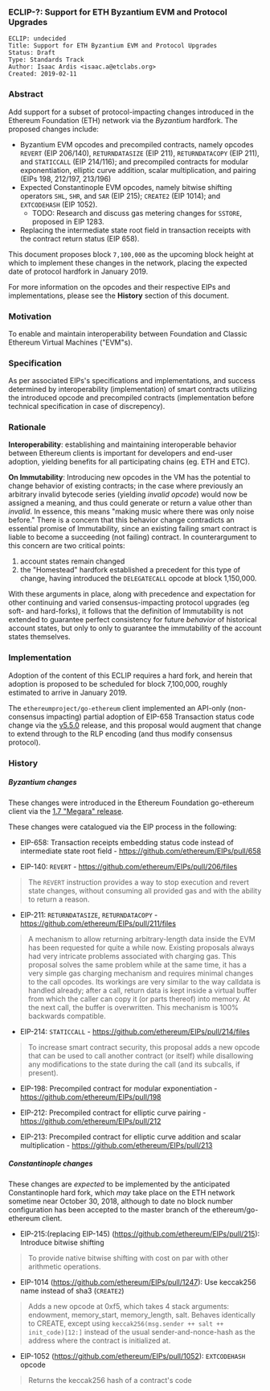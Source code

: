 ### ECLIP-?: Support for ETH Byzantium EVM and Protocol Upgrades

    ECLIP: undecided
    Title: Support for ETH Byzantium EVM and Protocol Upgrades
    Status: Draft
    Type: Standards Track
    Author: Isaac Ardis <isaac.a@etclabs.org>
    Created: 2019-02-11

### Abstract

Add support for a subset of protocol-impacting changes introduced in the Ethereum Foundation (ETH) network via the _Byzantium_ hardfork. The proposed changes include:

- Byzantium EVM opcodes and precompiled contracts, namely opcodes `REVERT` (EIP 206/140), `RETURNDATASIZE` (EIP 211), `RETURNDATACOPY` (EIP 211), and `STATICCALL` (EIP 214/116); and precompiled contracts for modular exponentiation, elliptic curve addition, scalar multiplication, and pairing (EIPs 198, 212/197, 213/196)
- Expected Constantinople EVM opcodes, namely bitwise shifting operators `SHL`, `SHR`, and `SAR` (EIP 215); `CREATE2` (EIP 1014); and `EXTCODEHASH` (EIP 1052). 
	+ TODO: Research and discuss gas metering changes for `SSTORE`, proposed in EIP 1283.
- Replacing the intermediate state root field in transaction receipts with the contract return status (EIP 658).

This document proposes block `7,100,000` as the upcoming block height at which to implement these changes in the network, placing the expected date of protocol hardfork in January 2019.

For more information on the opcodes and their respective EIPs and implementations, please see the __History__ section of this document.

### Motivation

To enable and maintain interoperability between Foundation and Classic Ethereum Virtual Machines ("EVM"s).

### Specification

As per associated EIPs's specifications and implementations, and success determined by interoperability (implementation) of smart contracts utilizing the introduced opcode and precompiled contracts (implementation before technical specification in case of discrepency).

### Rationale

__Interoperability__: establishing and maintaining interoperable behavior between Ethereum clients is important for developers and end-user adoption, yielding benefits for all participating chains (eg. ETH and ETC). 

__On Immutability__: Introducing new opcodes in the VM has the potential to change behavior of existing contracts; in the case where previously an arbitrary invalid bytecode series (yielding _invalid opcode_) would now be assigned a meaning, and thus could generate or return a value other than _invalid_. In essence, this means "making music where there was only noise before." There is a concern that this behavior change contradicts an essential promise of Immutability, since an existing failing smart contract is liable to become a succeeding (not failing) contract. In counterargument to this concern are two critical points:

1. account states remain changed
2. the "Homestead" hardfork established a precedent for this type of change, having introduced the `DELEGATECALL` opcode at block 1,150,000.

With these arguments in place, along with precedence and expectation for other continuing and varied consensus-impacting protocol upgrades (eg soft- and hard-forks), it follows that the definition of Immutability is not extended to guarantee perfect consistency for future _behavior_ of historical account states, but only to only to guarantee the immutability of the account states themselves.

### Implementation

Adoption of the content of this ECLIP requires a hard fork, and herein that adoption is proposed to be scheduled for block 7,100,000, roughly estimated to arrive in January 2019.

The `ethereumproject/go-ethereum` client implemented an API-only (non-consensus impacting) partial adoption of EIP-658 Transaction status code change via the [v5.5.0](https://github.com/ethereumproject/go-ethereum/releases/tag/v5.5.0) release, and this proposal would augment that change to extend through to the RLP encoding (and thus modify consensus protocol).

### History

##### Byzantium changes

These changes were introduced in the Ethereum Foundation go-ethereum client via the [1.7 "Megara" release](https://github.com/ethereum/go-ethereum/releases/tag/v1.7.0).

These changes were catalogued via the EIP process in the following:

- EIP-658: Transaction receipts embedding status code instead of intermediate state root field - https://github.com/ethereum/EIPs/pull/658

- EIP-140: `REVERT` - https://github.com/ethereum/EIPs/pull/206/files

> The `REVERT` instruction provides a way to stop execution and revert state changes, without consuming all provided gas and with the ability to return a reason.


- EIP-211: `RETURNDATASIZE`, `RETURNDATACOPY` - https://github.com/ethereum/EIPs/pull/211/files

> A mechanism to allow returning arbitrary-length data inside the EVM has been requested for quite a while now. Existing proposals always had very intricate problems associated with charging gas. This proposal solves the same problem while at the same time, it has a very simple gas charging mechanism and requires minimal changes to the call opcodes. Its workings are very similar to the way calldata is handled already; after a call, return data is kept inside a virtual buffer from which the caller can copy it (or parts thereof) into memory. At the next call, the buffer is overwritten. This mechanism is 100% backwards compatible.


- EIP-214: `STATICCALL` - https://github.com/ethereum/EIPs/pull/214/files

> To increase smart contract security, this proposal adds a new opcode that can be used to call another contract (or itself) while disallowing any modifications to the state during the call (and its subcalls, if present).

- EIP-198: Precompiled contract for modular exponentiation - https://github.com/ethereum/EIPs/pull/198

- EIP-212: Precompiled contract for elliptic curve pairing - https://github.com/ethereum/EIPs/pull/212

- EIP-213: Precompiled contract for elliptic curve addition and scalar multiplication - https://github.com/ethereum/EIPs/pull/213

##### Constantinople changes

These changes are _expected_ to be implemented by the anticipated Constantinople hard fork, which _may_ take place on the ETH network sometime near October 30, 2018, although to date no block number configuration has been accepted to the master branch of the ethereum/go-ethereum client.

- EIP-215:(replacing EIP-145) (https://github.com/ethereum/EIPs/pull/215): Introduce bitwise shifting

> To provide native bitwise shifting with cost on par with other arithmetic operations.

- EIP-1014 (https://github.com/ethereum/EIPs/pull/1247): Use keccak256 name instead of sha3 (`CREATE2`)

> Adds a new opcode at 0xf5, which takes 4 stack arguments: endowment, memory_start, memory_length, salt. Behaves identically to CREATE, except using `keccak256(msg.sender ++ salt ++ init_code)[12:]` instead of the usual sender-and-nonce-hash as the address where the contract is initialized at.

- EIP-1052 (https://github.com/ethereum/EIPs/pull/1052): `EXTCODEHASH` opcode

> Returns the keccak256 hash of a contract's code




